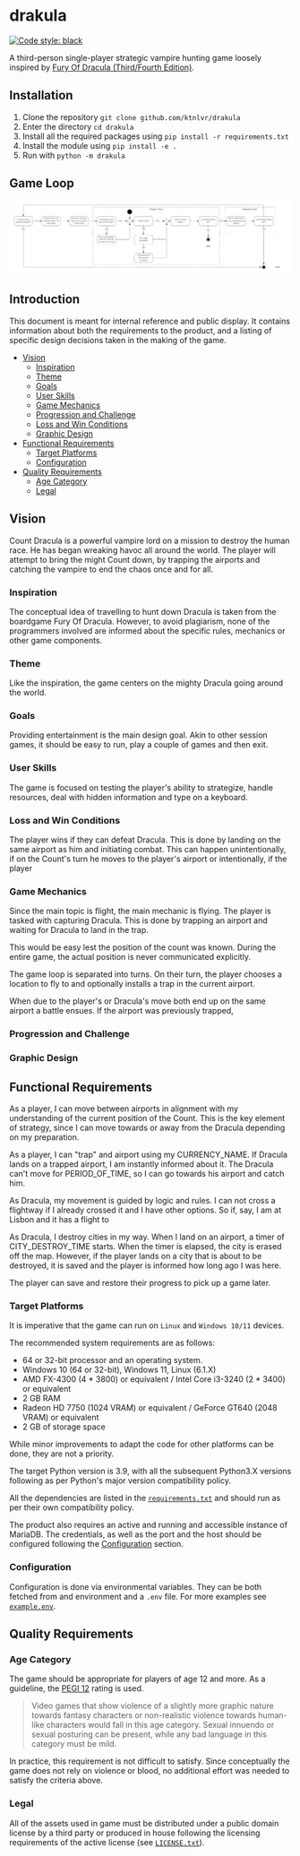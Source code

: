 # drakula

[![Code style: black](https://img.shields.io/badge/code%20style-black-000000.svg)](https://github.com/psf/black)

A third-person single-player strategic vampire hunting game
loosely inspired by [Fury Of Dracula (Third/Fourth Edition)](https://boardgamegeek.com/boardgame/181279/fury-of-dracula-thirdfourth-edition).

## Installation

1. Clone the repository `git clone github.com/ktnlvr/drakula`
2. Enter the directory `cd drakula`
3. Install all the required packages using `pip install -r requirements.txt`
4. Install the module using `pip install -e .`
5. Run with `python -m drakula`

## Game Loop

![](loop.png)

## Introduction

This document is meant for internal reference and public display. It contains information about both the requirements
to the product, and a listing of specific design decisions taken in the making of the game.

* [Vision](#vision)
  * [Inspiration](#inspiration)
  * [Theme](#theme)
  * [Goals](#goals)
  * [User Skills](#user-skills)
  * [Game Mechanics](#game-mechanics)
  * [Progression and Challenge](#progression-and-challenge)
  * [Loss and Win Conditions](#loss-and-win-conditions)
  * [Graphic Design](#graphic-design)
* [Functional Requirements](#functional-requirements)
  * [Target Platforms](#target-platforms)
  * [Configuration](#configuration)
* [Quality Requirements](#quality-requirements)
  * [Age Category](#age-category)
  * [Legal](#legal)

## Vision

Count Dracula is a powerful vampire lord on a mission to destroy the human race. He has began wreaking havoc all around the world. The player will attempt to bring the might Count down, by trapping the airports and catching the vampire to end the chaos once and for all.

### Inspiration

The conceptual idea of travelling to hunt down Dracula is taken from the boardgame Fury Of Dracula. However, to avoid plagiarism, none of the programmers involved are informed about the specific rules, mechanics or other game components.

### Theme

Like the inspiration, the game centers on the mighty Dracula going around the world.

### Goals

Providing entertainment is the main design goal. Akin to other session games, it should be easy to run, play a couple of games and then exit.

### User Skills

The game is focused on testing the player's ability to strategize, handle resources, deal with hidden information and type on a keyboard.

### Loss and Win Conditions

The player wins if they can defeat Dracula. This is done by landing on the same airport as him and initiating combat. This can happen unintentionally, if on the Count's turn he moves to the player's airport or intentionally, if the player

### Game Mechanics

Since the main topic is flight, the main mechanic is flying.
The player is tasked with capturing Dracula. This is done by trapping an airport and waiting for Dracula to land in the trap.

This would be easy lest the position of the count was known. During the entire game, the actual position is never communicated explicitly.

The game loop is separated into turns. On their turn, the player chooses a location to fly to and optionally installs a
trap in the current airport.

When due to the player's or Dracula's move both end up on the same airport a battle ensues. If the airport was previously trapped, 

### Progression and Challenge

### Graphic Design

## Functional Requirements

As a player, I can move between airports in alignment with my understanding of the current position of the Count. This is the key element of strategy, since I can move towards or away from the Dracula depending on my preparation.

As a player, I can "trap" and airport using my CURRENCY_NAME. If Dracula lands on a trapped airport, I am instantly informed about it. The Dracula can't move for PERIOD_OF_TIME, so I can go towards his airport and catch him.

As Dracula, my movement is guided by logic and rules. I can not cross a flightway if I already crossed it and I have other options. So if, say, I am at Lisbon and it has a flight to 

As Dracula, I destroy cities in my way. When I land on an airport, a timer of CITY_DESTROY_TIME starts. When the timer is elapsed, the city is erased off the map. However, if the player lands on a city that is about to be destroyed, it is saved and the player is informed how long ago I was here.

The player can save and restore their progress to pick up a game later.

### Target Platforms

It is imperative that the game can run on `Linux` and `Windows 10/11` devices.

The recommended system requirements are as follows:
* 64 or 32-bit processor and an operating system.
* Windows 10 (64 or 32-bit), Windows 11, Linux (6.1.X)
* AMD FX-4300 (4 * 3800) or equivalent / Intel Core i3-3240 (2 * 3400) or equivalent
* 2 GB RAM
* Radeon HD 7750 (1024 VRAM) or equivalent / GeForce GT640 (2048 VRAM) or equivalent
* 2 GB of storage space

While minor improvements to adapt the code for other platforms can be done, they are not a priority.

The target Python version is 3.9, with all the subsequent Python3.X versions following as per Python's major
version compatibility policy.

All the dependencies are listed in the [`requirements.txt`](./requirements.txt) and should run as per their own compatibility policy.

The product also requires an active and running and accessible instance of MariaDB. The credentials, as well as the
port and the host should be configured following the [Configuration](#configuration) section.

### Configuration

Configuration is done via environmental variables. They can be both fetched from and environment and a `.env` file.
For more examples see [`example.env`](./example.env).

## Quality Requirements

### Age Category

The game should be appropriate for players of age 12 and more. As a guideline, the [PEGI 12](https://pegi.info/what-do-the-labels-mean) rating is used.

> Video games that show violence of a slightly more graphic nature towards fantasy characters or non-realistic violence towards human-like characters would fall in this age category. Sexual innuendo or sexual posturing can be present, while any bad language in this category must be mild.

In practice, this requirement is not difficult to satisfy. Since conceptually the game does not rely on violence or blood,
no additional effort was needed to satisfy the criteria above.

### Legal

All of the assets used in game must be distributed under a public domain license by a third party or produced in house
following the licensing requirements of the active license (see [`LICENSE.txt`](./LICENSE.txt)).
